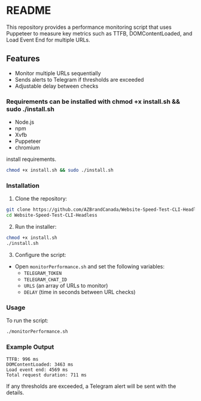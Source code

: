 # README

This repository provides a performance monitoring script that uses Puppeteer to measure key metrics such as TTFB, DOMContentLoaded, and Load Event End for multiple URLs.

## Features
- Monitor multiple URLs sequentially
- Sends alerts to Telegram if thresholds are exceeded
- Adjustable delay between checks

### Requirements can be installed with chmod +x install.sh && sudo ./install.sh
- Node.js
- npm
- Xvfb
- Puppeteer
- chromium

install requirements.
```bash
chmod +x install.sh && sudo ./install.sh
```


### Installation
1. Clone the repository:

```bash
git clone https://github.com/AZBrandCanada/Website-Speed-Test-CLI-Headless
cd Website-Speed-Test-CLI-Headless
```

2. Run the installer:

```bash
chmod +x install.sh
./install.sh
```

3. Configure the script:
- Open `monitorPerformance.sh` and set the following variables:
  - `TELEGRAM_TOKEN`
  - `TELEGRAM_CHAT_ID`
  - `URLS` (an array of URLs to monitor)
  - `DELAY` (time in seconds between URL checks)

### Usage
To run the script:

```bash
./monitorPerformance.sh
```

### Example Output
```
TTFB: 996 ms
DOMContentLoaded: 3463 ms
Load event end: 4569 ms
Total request duration: 711 ms
```

If any thresholds are exceeded, a Telegram alert will be sent with the details.
